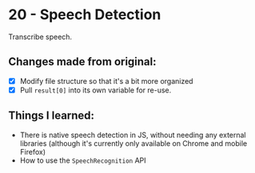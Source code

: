 # 20 - Speech Detection
Transcribe speech.

## Changes made from original:
- [x] Modify file structure so that it's a bit more organized
- [x] Pull `result[0]` into its own variable for re-use.

## Things I learned:
- There is native speech detection in JS, without needing any external libraries (although it's currently only available on Chrome and mobile Firefox)
- How to use the `SpeechRecognition` API
